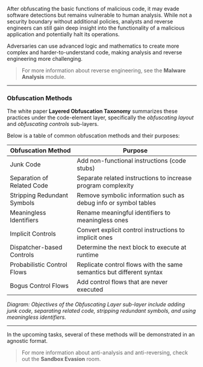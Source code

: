 After obfuscating the basic functions of malicious code, it may evade software detections but remains vulnerable to human analysis. While not a security boundary without additional policies, analysts and reverse engineers can still gain deep insight into the functionality of a malicious application and potentially halt its operations.

Adversaries can use advanced logic and mathematics to create more complex and harder-to-understand code, making analysis and reverse engineering more challenging.

> For more information about reverse engineering, see the **Malware Analysis** module.

---

### Obfuscation Methods

The white paper **Layered Obfuscation Taxonomy** summarizes these practices under the code-element layer, specifically the *obfuscating layout* and *obfuscating controls* sub-layers.

Below is a table of common obfuscation methods and their purposes:

| Obfuscation Method         | Purpose                                                                 |
|---------------------------|-------------------------------------------------------------------------|
| Junk Code                 | Add non-functional instructions (code stubs)                            |
| Separation of Related Code| Separate related instructions to increase program complexity             |
| Stripping Redundant Symbols| Remove symbolic information such as debug info or symbol tables         |
| Meaningless Identifiers   | Rename meaningful identifiers to meaningless ones                        |
| Implicit Controls         | Convert explicit control instructions to implicit ones                   |
| Dispatcher-based Controls | Determine the next block to execute at runtime                          |
| Probabilistic Control Flows| Replicate control flows with the same semantics but different syntax    |
| Bogus Control Flows       | Add control flows that are never executed                               |

*Diagram: Objectives of the Obfuscating Layer sub-layer include adding junk code, separating related code, stripping redundant symbols, and using meaningless identifiers.*

---

In the upcoming tasks, several of these methods will be demonstrated in an agnostic format.

> For more information about anti-analysis and anti-reversing, check out the **Sandbox Evasion** room.
